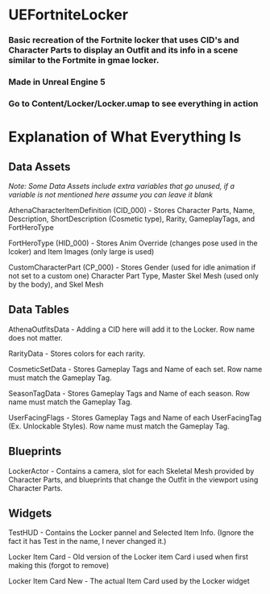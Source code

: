 # UEFortniteLocker

### Basic recreation of the Fortnite locker that uses CID's and Character Parts to display an Outfit and its info in a scene similar to the Fortmite in gmae locker.
### Made in Unreal Engine 5
### Go to Content/Locker/Locker.umap to see everything in action

# Explanation of What Everything Is

## Data Assets

*Note: Some Data Assets include extra variables that go unused, if a variable is not mentioned here assume you can leave it blank*

AthenaCharacterItemDefinition (CID_000) - Stores Character Parts, Name, Description, ShortDescription (Cosmetic type), Rarity, GameplayTags, and FortHeroType

FortHeroType (HID_000) - Stores Anim Override (changes pose used in the lcoker) and Item Images (only large is used)

CustomCharacterPart (CP_000) - Stores Gender (used for idle animation if not set to a custom one) Character Part Type, Master Skel Mesh (used only by the body), and Skel Mesh

## Data Tables

AthenaOutfitsData - Adding a CID here will add it to the Locker. Row name does not matter.

RarityData - Stores colors for each rarity.

CosmeticSetData - Stores Gameplay Tags and Name of each set. Row name must match the Gameplay Tag.

SeasonTagData - Stores Gameplay Tags and Name of each season. Row name must match the Gameplay Tag.

UserFacingFlags - Stores Gameplay Tags and Name of each UserFacingTag (Ex. Unlockable Styles). Row name must match the Gameplay Tag.

## Blueprints

LockerActor - Contains a camera, slot for each Skeletal Mesh provided by Character Parts, and blueprints that change the Outfit in the viewport using Character Parts.

## Widgets

TestHUD - Contains the Locker pannel and Selected Item Info. (Ignore the fact it has Test in the name, I never changed it.)

Locker Item Card - Old version of the Locker item Card i used when first making this (forgot to remove)

Locker Item Card New - The actual Item Card used by the Locker widget
